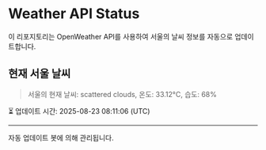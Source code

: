 
# Weather API Status

이 리포지토리는 OpenWeather API를 사용하여 서울의 날씨 정보를 자동으로 업데이트합니다.

## 현재 서울 날씨
> 서울의 현재 날씨: scattered clouds, 온도: 33.12°C, 습도: 68%

⏳ 업데이트 시간: 2025-08-23 08:11:06 (UTC)

---
자동 업데이트 봇에 의해 관리됩니다.
